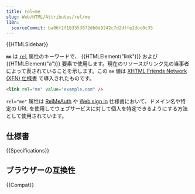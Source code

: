 ```yaml
---
title: rel=me
slug: Web/HTML/Attributes/rel/me
l10n:
  sourceCommit: ba96f2f183353872db6d9242c7d2dffe2dbc0c35
---
```


{{HTMLSidebar}}

**`me`** は [`rel`](/ja/docs/Web/HTML/Element/link#rel) 属性のキーワードで、 {{HTMLElement("link")}} および {{HTMLElement("a")}} 要素で使用します。現在のリソースがリンク先の当事者によって表されていることを示します。この `me` 値は [XHTML Friends Network (XFN) 仕様書](https://gmpg.org/xfn/) で導入されたものです。

```html
<link rel="me" value="example.com" />
```

`rel="me"` 属性は [RelMeAuth](https://microformats.org/wiki/RelMeAuth) や [Web sign in](https://microformats.org/wiki/web-sign-in) 仕様書において、ドメイン名や特定の URL を使用してウェブサービスに対して個人を特定できるようにする方法として使用されています。

## 仕様書

{{Specifications}}

## ブラウザーの互換性

{{Compat}}
